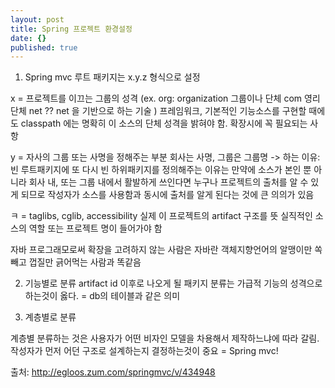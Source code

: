 ```yaml
---
layout: post
title: Spring 프로젝트 환경설정
date: {}
published: true
---
```

1. Spring mvc 루트 패키지는 x.y.z 형식으로 설정

x = 프로젝트를 이끄는 그룹의 성격
(ex. org: organization 그룹이나 단체 
com 영리단체 
net ?? net 을 기반으로 하는 기술 )
프레임워크, 기본적인 기능소스를 구현할 때에도 classpath 에는 명확히 
이 소스의 단체 성격을 밝혀야 함. 확장시에 꼭 필요되는 사항

y = 자사의 그룹 또는 사명을 정해주는 부분 
회사는 사명, 그룹은 그룹명 
-> 하는 이유: 빈 루트패키지에 또 다시 빈 하위패키지를 정의해주는 이유는
만약에 소스가 본인 뿐 아니라 회사 내, 또는 그룹 내에서 활발하게 쓰인다면
누구나 프로젝트의 출처를 알 수 있게 되므로 작성자가 소스를 사용함과 동시에 
출처를 알게 된다는 것에 큰 의의가 있음 

ㅋ = taglibs, cglib, accessibility 실제 이 프로젝트의 artifact 구조를 뜻 
실직적인 소스의 역할 또는 프로젝트 명이 들어가야 함 

자바 프로그래모로써 확장을 고려하지 않는 사람은 자바란 객체지향언어의 
알맹이만 쏙 빼고 껍질만 긁어먹는 사람과 똑같음 

2. 기능별로 분류 
artifact id 이후로 나오게 될 패키지 분류는 가급적 기능의 성격으로 하는것이 
옳다. = db의 테이블과 같은 의미 

3. 계층별로 분류 

계층별 분류하는 것은 사용자가 어떤 비자인 모델을 차용해서 제작하느냐에 따라 
갈림. 작성자가 먼저 어던 구조로 설계하는지 결정하는것이 중요 
= Spring mvc!

출처: http://egloos.zum.com/springmvc/v/434948